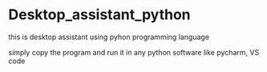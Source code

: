 # Desktop_assistant_python
this is desktop assistant using pyhon programming language 

simply copy the program and run it in any python software like pycharm, VS code
